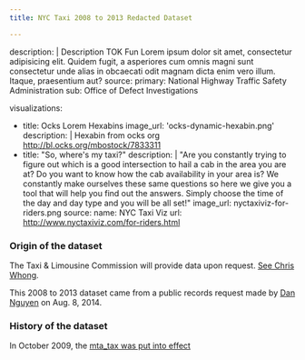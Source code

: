 ```yaml
---
title: NYC Taxi 2008 to 2013 Redacted Dataset

---
```



description: |
  Description TOK Fun Lorem ipsum dolor sit amet, consectetur adipisicing elit. Quidem fugit, a asperiores cum omnis magni sunt consectetur unde alias in obcaecati odit magnam dicta enim vero illum. Itaque, praesentium aut?
source:
  primary: National Highway Traffic Safety Administration
  sub: Office of Defect Investigations

visualizations:
  - title: Ocks Lorem Hexabins
    image_url: 'ocks-dynamic-hexabin.png'
    description: |
      Hexabin from ocks org http://bl.ocks.org/mbostock/7833311    
  - title: "So, where's my taxi?"
    description: |
      "Are you constantly trying to figure out which is a good intersection to hail a cab in the area you are at? Do you want to know how the cab availability in your area is? We constantly make ourselves these same questions so here we give you a tool that will help you find out the answers. Simply choose the time of the day and day type and you will be all set!"
    image_url: nyctaxiviz-for-riders.png
    source:
      name: NYC Taxi Viz
      url: http://www.nyctaxiviz.com/for-riders.html

      
### Origin of the dataset

The Taxi & Limousine Commission will provide data upon request. [See Chris Whong](http://chriswhong.com/open-data/foil_nyc_taxi/).

This 2008 to 2013 dataset came from a public records request made by [Dan Nguyen](https://twitter.com/dancow) on Aug. 8, 2014.


### History of the dataset


In October 2009, the [mta_tax was put into effect](http://www.nytimes.com/2009/11/02/nyregion/02mta.html?_r=0)



